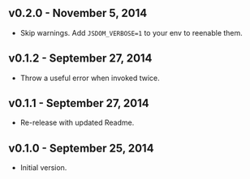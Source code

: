 ## v0.2.0 - November 5, 2014

* Skip warnings. Add `JSDOM_VERBOSE=1` to your env to reenable them.

## v0.1.2 - September 27, 2014

* Throw a useful error when invoked twice.

## v0.1.1 - September 27, 2014

* Re-release with updated Readme.

## v0.1.0 - September 25, 2014

* Initial version.
